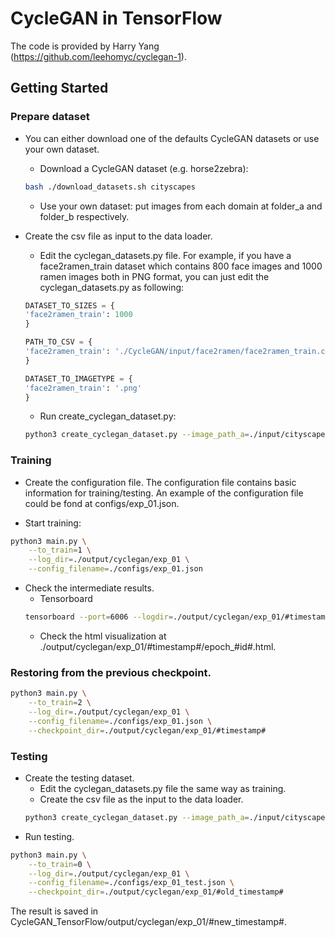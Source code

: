 # CycleGAN in TensorFlow

The code is provided by Harry Yang (https://github.com/leehomyc/cyclegan-1).


## Getting Started
### Prepare dataset
* You can either download one of the defaults CycleGAN datasets or use your own dataset. 
	* Download a CycleGAN dataset (e.g. horse2zebra):
	```bash
	bash ./download_datasets.sh cityscapes
	```
	* Use your own dataset: put images from each domain at folder_a and folder_b respectively. 

* Create the csv file as input to the data loader. 
	* Edit the cyclegan_datasets.py file. For example, if you have a face2ramen_train dataset which contains 800 face images and 1000 ramen images both in PNG format, you can just edit the cyclegan_datasets.py as following:
	```python
	DATASET_TO_SIZES = {
    'face2ramen_train': 1000
	}

	PATH_TO_CSV = {
    'face2ramen_train': './CycleGAN/input/face2ramen/face2ramen_train.csv'
	}

	DATASET_TO_IMAGETYPE = {
    'face2ramen_train': '.png'
	}

	``` 
	* Run create_cyclegan_dataset.py:
	```bash
	python3 create_cyclegan_dataset.py --image_path_a=./input/cityscapes/trainA --image_path_b=./input/cityscapes/trainB --dataset_name="cityscapes_train" --do_shuffle=0
	```

### Training
* Create the configuration file. The configuration file contains basic information for training/testing. An example of the configuration file could be fond at configs/exp_01.json. 

* Start training:
```bash
python3 main.py \
    --to_train=1 \
    --log_dir=./output/cyclegan/exp_01 \
    --config_filename=./configs/exp_01.json
```
* Check the intermediate results.
	* Tensorboard
	```bash
	tensorboard --port=6006 --logdir=./output/cyclegan/exp_01/#timestamp# 
	```
	* Check the html visualization at ./output/cyclegan/exp_01/#timestamp#/epoch_#id#.html.  

### Restoring from the previous checkpoint.
```bash
python3 main.py \
    --to_train=2 \
    --log_dir=./output/cyclegan/exp_01 \
    --config_filename=./configs/exp_01.json \
    --checkpoint_dir=./output/cyclegan/exp_01/#timestamp#
```
### Testing
* Create the testing dataset.
	* Edit the cyclegan_datasets.py file the same way as training.
	* Create the csv file as the input to the data loader. 
	```bash
	python3 create_cyclegan_dataset.py --image_path_a=./input/cityscapes/testA --image_path_b=./input/cityscapes/testB --dataset_name="cityscapes_test" --do_shuffle=0
	```
* Run testing.
```bash
python3 main.py \
    --to_train=0 \
    --log_dir=./output/cyclegan/exp_01 \
    --config_filename=./configs/exp_01_test.json \
    --checkpoint_dir=./output/cyclegan/exp_01/#old_timestamp# 
```
The result is saved in CycleGAN_TensorFlow/output/cyclegan/exp_01/#new_timestamp#.





